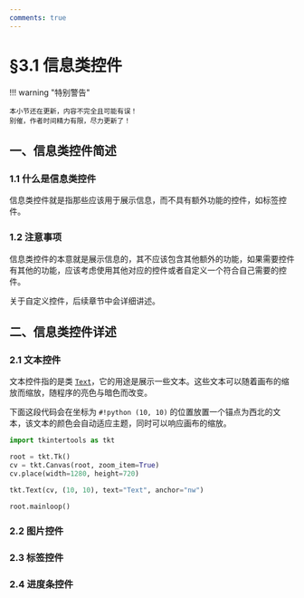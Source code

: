 ```yaml
---
comments: true
---
```


# §3.1 信息类控件

!!! warning "特别警告"

    本小节还在更新，内容不完全且可能有误！  
    别催，作者时间精力有限，尽力更新了！  

## 一、信息类控件简述

### 1.1 什么是信息类控件

信息类控件就是指那些应该用于展示信息，而不具有额外功能的控件，如标签控件。

### 1.2 注意事项

信息类控件的本意就是展示信息的，其不应该包含其他额外的功能，如果需要控件有其他的功能，应该考虑使用其他对应的控件或者自定义一个符合自己需要的控件。

关于自定义控件，后续章节中会详细讲述。

## 二、信息类控件详述

### 2.1 文本控件

文本控件指的是类 [`Text`](../../documents/standard/widgets.md#Text)，它的用途是展示一些文本。这些文本可以随着画布的缩放而缩放，随程序的亮色与暗色而改变。

下面这段代码会在坐标为 `#!python (10, 10)` 的位置放置一个锚点为西北的文本，该文本的颜色会自动适应主题，同时可以响应画布的缩放。

```python
import tkintertools as tkt

root = tkt.Tk()
cv = tkt.Canvas(root, zoom_item=True)
cv.place(width=1280, height=720)

tkt.Text(cv, (10, 10), text="Text", anchor="nw")

root.mainloop()
```

### 2.2 图片控件

### 2.3 标签控件

### 2.4 进度条控件
